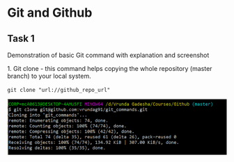 <h1> Git and Github </h1>

<h2> Task 1</h2>
<p>Demonstration of basic Git command with explanation and screenshot</p>
<p>1. Git clone - this command helps copying the whole repository (master branch) to your local system.</p>

`git clone "url://github_repo_url"`

![Git clone command](https://github.com/vrundag91/git_commands/blob/master/git-commands-screenshot/git-clone.PNG)

